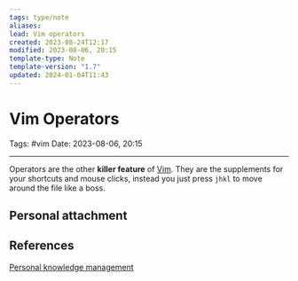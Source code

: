 ```yaml
---
tags: type/note
aliases: 
lead: Vim operators
created: 2023-08-24T12:17
modified: 2023-08-06, 20:15
template-type: Note
template-version: "1.7"
updated: 2024-01-04T11:43
---
```


# Vim Operators

Tags: #vim
Date: 2023-08-06, 20:15

---

Operators are the other __killer feature__ of [Vim](Vim.md). They are the supplements for your shortcuts and mouse clicks, instead you just press `jhkl` to move around the file like a boss.

## Personal attachment 



## References

[Personal knowledge management](Personal%20knowledge%20management.md)